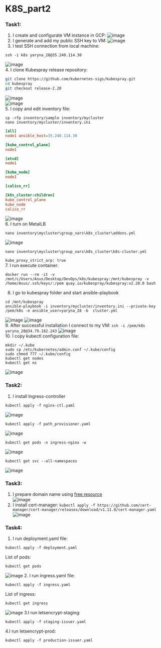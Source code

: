 #  K8S_part2

### Task1:
1. I create and configurate VM instance in GCP:
![image](https://user-images.githubusercontent.com/104198926/218323271-0e4f83be-92a1-4cff-9568-b4726820de09.png)
2. I generate and add my public SSH key to VM:
![image](https://user-images.githubusercontent.com/104198926/218323375-dc022f2a-ab54-4624-a01b-9709bc512b5d.png)
3. I test SSH connection from local machine:
```
ssh -i k8s yaryna_28@35.240.114.30
``` 
![image](https://user-images.githubusercontent.com/104198926/217777263-c7024464-281c-4b32-b0e7-4146e7d33f0f.png) \
4. I clone Kubespray release repository:
```bash
git clone https://github.com/kubernetes-sigs/kubespray.git
cd kubespray
git checkout release-2.20
```
![image](https://user-images.githubusercontent.com/104198926/218283108-06ed9f87-5dad-4071-b78e-cdea18760219.png) \
![image](https://user-images.githubusercontent.com/104198926/218283116-87e6d2ed-3d8b-4043-88de-932a0b96a5a5.png) \
5. I copy and edit inventory file:
```
cp -rfp inventory/sample inventory/mycluster
nano inventory/mycluster/inventory.ini
```
```ini
[all]
node1 ansible_host=35.240.114.30

[kube_control_plane]
node1

[etcd]
node1

[kube_node]
node1

[calico_rr]

[k8s_cluster:children]
kube_control_plane
kube_node
calico_rr
```
![image](https://user-images.githubusercontent.com/104198926/217778404-e33ffddc-0459-4e8e-a0ba-4ca748d208b1.png) \
6. I turn on MetalLB
```
nano inventory\mycluster\group_vars\k8s_cluster\addons.yml
```
![image](https://user-images.githubusercontent.com/104198926/217781432-5e7943fb-3998-46f9-99d5-81bbeb0a3df9.png)
```
nano inventory\mycluster\group_vars\k8s_cluster\k8s-cluster.yml
```
`kube_proxy_strict_arp: true` \
7. I run execute container:
```
docker run --rm -it -v /mnt/c/Users/Asus/Desktop/DevOps/k8s/kubespray:/mnt/kubespray -v /home/Asus/.ssh/keys/:/pem quay.io/kubespray/kubespray:v2.20.0 bash
```
8. I go to kubespray folder and start ansible-playbook
```
cd /mnt/kubespray
ansible-playbook -i inventory/mycluster/inventory.ini --private-key /pem/k8s -e ansible_user=yaryna_28 -b  cluster.yml
```
![image](https://user-images.githubusercontent.com/104198926/218315680-d9c499f7-ef68-4a37-a71d-8f7e885376f7.png)
![image](https://user-images.githubusercontent.com/104198926/218315741-772d898f-395c-4c15-83e2-ba967f62f55b.png) \
9. After successful installation I connect to my VM:
`ssh -i /pem/k8s yaryna_28@34.79.182.243`
![image](https://user-images.githubusercontent.com/104198926/218315761-4c9169d8-ce46-40d4-ab2c-bf5090a3f0a6.png) \
10. I copy kubectl configuration file:
```
mkdir ~/.kube
sudo cp /etc/kubernetes/admin.conf ~/.kube/config
sudo chmod 777 ~/.kube/config
kubectl get nodes
kubectl get ns
```
![image](https://user-images.githubusercontent.com/104198926/218315784-8aae649d-ff61-49aa-a793-9a42bd3ecc04.png)

### Task2:
1. I install Ingress-controller
```
kubectl apply -f nginx-ctl.yaml
```
![image](https://user-images.githubusercontent.com/104198926/218315903-d91a1ef4-1e44-40c1-a544-5fbea6cbe2e5.png)
```
kubectl apply -f path_provisioner.yaml
```
![image](https://user-images.githubusercontent.com/104198926/218315888-d39296d9-441f-45f2-b17d-e4592332ef2a.png)
```
kubectl get pods -n ingress-nginx -w
```
![image](https://user-images.githubusercontent.com/104198926/218315939-5fdc112b-9e8f-4b10-b4a2-baf05055217e.png)
```
kubectl get svc --all-namespaces
```
![image](https://user-images.githubusercontent.com/104198926/218315965-46627e89-6766-41ab-a242-1705c213c079.png)

### Task3:
1. I prepare domain name using [free resource](https://dynv6.com/) \
![image](https://user-images.githubusercontent.com/104198926/218315981-91497794-6816-4948-a09b-2b8c3d302b1a.png)
2. I install cert-manager:
`kubectl apply -f https://github.com/cert-manager/cert-manager/releases/download/v1.11.0/cert-manager.yaml`
![image](https://user-images.githubusercontent.com/104198926/218316012-63f9ab24-e2db-404f-a8e0-e6849467700c.png)
 
 ### Task4:
 1. I run deployment.yaml file:
 ```
 kubectl apply -f deployment.yaml
 ```
 List of pods:
 ```
 kubectl get pods
 ```
 ![image](https://user-images.githubusercontent.com/104198926/218316067-34ad2c10-e399-4cef-9748-540ca3970481.png)
2. I run ingress.yaml file:
```
kubectl apply -f ingress.yaml
```
 List of ingress:
 ```
 kubectl get ingress
 ```
 ![image](https://user-images.githubusercontent.com/104198926/218324516-f3dedab9-e935-4502-adc3-35899450d06d.png)
 3.I run letsencrypt-staging:
 ```
 kubectl apply -f staging-issuer.yaml
 ```
 4.I run letsencrypt-prod:
 ```
 kubectl apply -f production-issuer.yaml
 ```
 






